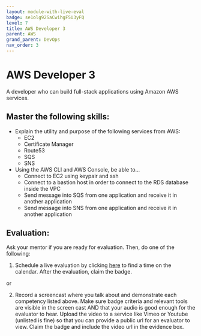 ```yaml
---
layout: module-with-live-eval
badge: se1olg92SaCwihgF5U3yFQ
level: 7
title: AWS Developer 3
parent: AWS
grand_parent: DevOps
nav_order: 3
---
```

# AWS Developer 3

A developer who can build full-stack applications using Amazon AWS services.

## Master the following skills:

- Explain the utility and purpose of the following services from AWS:
  - EC2
  - Certificate Manager
  - Route53
  - SQS
  - SNS
- Using the AWS CLI and AWS Console, be able to...
  - Connect to EC2 using keypair and ssh
  - Connect to a bastion host in order to connect to the RDS database inside the VPC
  - Send message into SQS from one application and receive it in another application
  - Send message into SNS from one application and receive it in another application

## Evaluation:

Ask your mentor if you are ready for evaluation. Then, do one of the following:

1. Schedule a live evaluation by clicking [here](https://api.logro.io/widget/appointment/codex-evals/full-stack) to find a time on the calendar. After the evaluation, claim the badge.

or

2. Record a screencast where you talk about and demonstrate each competency listed above. Make sure badge criteria and relevant tools are visible in the screen cast AND that your audio is good enough for the evaluator to hear. Upload the video to a service like Vimeo or Youtube (unlisted is fine) so that you can provide a public url for an evaluator to view. Claim the badge and include the video url in the evidence box.
